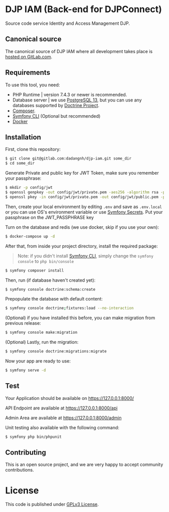 # DJP IAM (Back-end for DJPConnect)

Source code service Identity and Access Management DJP.

## Canonical source

The canonical source of DJP IAM where all development takes place is [hosted on GitLab.com](https://gitlab.com/dadangnh/djp-iam).

## Requirements

To use this tool, you need:
*  PHP Runtime | version 7.4.3 or newer is recommended.
*  Database server | we use [PostgreSQL 13](https://www.postgresql.org/), but you can use any databases supported by [Doctrine Project](https://www.doctrine-project.org/projects/doctrine-dbal/en/current/reference/introduction.html).
*  [Composer](https://getcomposer.org/download/).
*  [Symfony CLI](https://symfony.com/download) (Optional but recommended)
*  [Docker](https://docker.com)

## Installation

First, clone this repository:

```bash
$ git clone git@gitlab.com:dadangnh/djp-iam.git some_dir
$ cd some_dir
```

Generate Private and public key for JWT Token, make sure you remember your passphrase:
```bash
$ mkdir -p config/jwt
$ openssl genpkey -out config/jwt/private.pem -aes256 -algorithm rsa -pkeyopt rsa_keygen_bits:4096
$ openssl pkey -in config/jwt/private.pem -out config/jwt/public.pem -pubout
```

Then, create your local environment by editing `.env` and save as `.env.local` or you can use OS's environment variable or use [Symfony Secrets](https://symfony.com/doc/current/configuration/secrets.html). Put your passphrase on the JWT_PASSPHRASE key

Turn on the database and redis (we use docker, skip if you use your own):
```bash
$ docker-compose up -d
```

After that, from inside your project directory, install the required package:
> Note: if you didn't install [Symfony CLI](https://symfony.com/download), simply change the `symfony console` to `php bin/console`

```bash
$ symfony composer install
```

Then, run (if database haven't created yet):
```bash
$ symfony console doctrine:schema:create
```

Prepopulate the database with default content:
```bash
$ symfony console doctrine;fixtures:load --no-interaction
```

(Optional) if you have installed this before, you can make migration from previous release:
```bash
$ symfony console make:migration
```

(Optional) Lastly, run the migration:
```bash
$ symfony console doctrine:migrations:migrate
```

Now your app are ready to use:
```bash
$ symfony serve -d
```

## Test

Your Application should be available on https://127.0.0.1:8000/

API Endpoint are available at https://127.0.0.1:8000/api

Admin Area are available at https://127.0.0.1:8000/admin

Unit testing also available with the following command:

```bash
$ symfony php bin/phpunit
```


## Contributing

This is an open source project, and we are very happy to accept community contributions.

# License

This code is published under [GPLv3 License](LICENSE).
